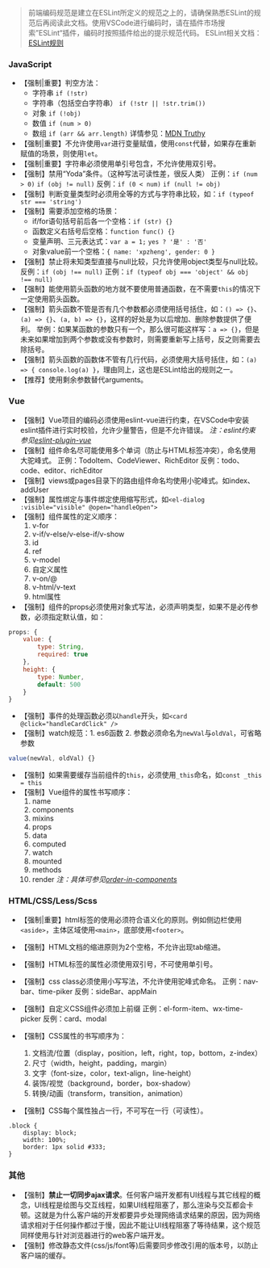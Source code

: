 > 前端编码规范是建立在ESLint所定义的规范之上的，请确保熟悉ESLint的规范后再阅读此文档。使用VSCode进行编码时，请在插件市场搜索”ESLint“插件，编码时按照插件给出的提示规范代码。
> ESLint相关文档：[ESLint规则](http://eslint.cn/docs/rules/)

###  JavaScript
- 【强制|重要】判空方法：
   - 字符串 `if (!str)`
   - 字符串（包括空白字符串） `if (!str || !str.trim())`
   - 对象 `if (!obj)`
   - 数值 `if (num > 0)`
   - 数组 `if (arr && arr.length)`
   详情参见：[MDN Truthy](https://developer.mozilla.org/zh-CN/docs/Glossary/Truthy)
- 【强制|重要】不允许使用`var`进行变量赋值，使用`const`代替，如果存在重新赋值的场景，则使用`let`。
- 【强制|重要】字符串必须使用单引号包含，不允许使用双引号。
- 【强制】禁用“Yoda”条件。（这种写法可读性差，很反人类）
   正例：`if (num > 0)` `if (obj != null)`
   反例：`if (0 < num)` `if (null != obj)`
- 【强制】判断变量类型时必须用全等的方式与字符串比较，如：`if (typeof str === 'string')`
- 【强制】需要添加空格的场景：
   - if/for语句括号前后各一个空格：`if (str) {}`
   - 函数定义右括号后空格：`function func() {}`
   - 变量声明、三元表达式：`var a = 1;` `yes ? '是' : '否'`
   - 对象value前一个空格：`{ name: 'xpzheng', gender: 0 }`
- 【强制】禁止将未知类型直接与null比较，只允许使用object类型与null比较。
反例：`if (obj !== null)`
正例：`if (typeof obj === 'object' && obj !== null)`
- 【强制】能使用箭头函数的地方就不要使用普通函数，在不需要`this`的情况下一定使用箭头函数。
- 【强制】箭头函数不管是否有几个参数都必须使用括号括住，如：`() => {}`、`(a) => {}`、`(a, b) => {}`，这样的好处是为以后增加、删除参数提供了便利。
   举例：如果某函数的参数只有一个，那么很可能这样写：`a => {}`，但是未来如果增加到两个参数或没有参数时，则需要重新写上括号，反之则需要去除括号。
- 【强制】箭头函数的函数体不管有几行代码，必须使用大括号括住，如：`(a) => { console.log(a) }`，理由同上，这也是ESLint给出的规则之一。
- 【推荐】使用剩余参数替代arguments。

### Vue
- 【强制】Vue项目的编码必须使用eslint-vue进行约束，在VSCode中安装eslint插件进行实时校验，允许少量警告，但是不允许错误。
*注：eslint约束参见[eslint-plugin-vue](https://eslint.vuejs.org/)*
- 【强制】组件命名尽可能使用多个单词（防止与HTML标签冲突），命名使用大驼峰式。
   正例：TodoItem、CodeViewer、RichEditor
   反例：todo、code、editor、richEditor
- 【强制】views或pages目录下的路由组件命名均使用小驼峰式。如index、addUser
- 【强制】属性绑定与事件绑定使用缩写形式，如`<el-dialog :visible="visible" @open="handleOpen">`
- 【强制】组件属性的定义顺序：
   1. v-for
   2. v-if/v-else/v-else-if/v-show
   3. id
   4. ref
   5. v-model
   6. 自定义属性
   7. v-on/@
   8. v-html/v-text
   9. html属性
- 【强制】组件的props必须使用对象式写法，必须声明类型，如果不是必传参数，必须指定默认值，如：
```js
props: {
    value: {
        type: String,
        required: true
    },
    height: {
        type: Number,
        default: 500
    }
}
```
- 【强制】事件的处理函数必须以`handle`开头，如`<card @click="handleCardClick" />`
- 【强制】watch规范：1. es6函数 2. 参数必须命名为`newVal`与`oldVal`，可省略参数
```js
value(newVal, oldVal) {}
```
- 【强制】如果需要缓存当前组件的`this`，必须使用`_this`命名，如`const _this = this`
- 【强制】Vue组件的属性书写顺序：
   1. name
   2. components
   3. mixins
   4. props
   5. data
   6. computed
   7. watch
   8. mounted
   9. methods
   10. render
*注：具体可参见[order-in-components](https://eslint.vuejs.org/rules/order-in-components.html)*

### HTML/CSS/Less/Scss
- 【强制|重要】html标签的使用必须符合语义化的原则。例如侧边栏使用`<aside>`，主体区域使用`<main>`，底部使用`<footer>`。

- 【强制】HTML文档的缩进原则为2个空格，不允许出现tab缩进。

- 【强制】HTML标签的属性必须使用双引号，不可使用单引号。
- 【强制】css class必须使用小写写法，不允许使用驼峰式命名。
  正例：nav-bar、time-piker
  反例：sideBar、appMain

- 【强制】自定义CSS组件必须加上前缀
  正例：el-form-item、wx-time-picker
  反例：card、modal

- 【强制】CSS属性的书写顺序为：
   1. 文档流/位置（display，position，left，right，top，bottom，z-index）
   2. 尺寸（width，height，padding，margin）
   3. 文字（font-size，color，text-align，line-height）
   4. 装饰/视觉（background，border，box-shadow）
   5. 转换/动画（transform，transition，animation）

- 【强制】CSS每个属性独占一行，不可写在一行（可读性）。
```
.block {
    display: block;
    width: 100%;
    border: 1px solid #333;
}
```



### 其他
- 【强制】**禁止一切同步ajax请求**。任何客户端开发都有UI线程与其它线程的概念，UI线程是绘图与交互线程，如果UI线程阻塞了，那么渲染与交互都会卡顿。这就是为什么客户端的开发都要异步处理网络请求结果的原因，因为网络请求相对于任何操作都过于慢，因此不能让UI线程阻塞了等待结果，这个规范同样使用与针对浏览器进行的web客户端开发。
- 【强制】修改静态文件(css/js/font等)后需要同步修改引用的版本号，以防止客户端的缓存。